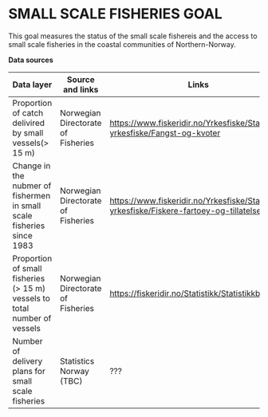 # SMALL SCALE FISHERIES GOAL

This goal measures the status of the small scale fishereis and the access to small scale fisheries in the coastal communities of Northern-Norway. 

**Data sources**

|Data layer |Source and links|Links|
------------|----------------|-----|
|Proportion of catch delivired by small vessels(> 15 m)|Norwegian Directorate of Fisheries|https://www.fiskeridir.no/Yrkesfiske/Statistikk-yrkesfiske/Fangst-og-kvoter|
|Change in the nubmer of fishermen in small scale fisheries since 1983 |Norwegian Directorate of Fisheries|https://www.fiskeridir.no/Yrkesfiske/Statistikk-yrkesfiske/Fiskere-fartoey-og-tillatelser|
|Proportion of small fisheries (> 15 m) vessels to total number of vessels|Norwegian Directorate of Fisheries|https://fiskeridir.no/Statistikk/Statistikkbanken|
|Number of delivery plans for small scale fisheries|Statistics Norway (TBC) |???|


